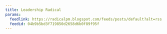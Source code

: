 ```yaml
---
title: Leadership Radical
params:
  feedlink: https://radicalpm.blogspot.com/feeds/posts/default?alt=rss
  feedid: 04b9b5bd3f719850d2658d6b0f89f95f
---
```

